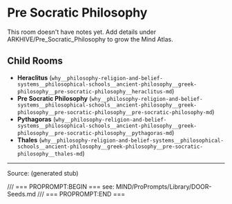 # Pre Socratic Philosophy

This room doesn't have notes yet. Add details under ARKHIVE/Pre_Socratic_Philosophy to grow the Mind Atlas.

## Child Rooms
- **Heraclitus** (`why__philosophy-religion-and-belief-systems__philosophical-schools__ancient-philosophy__greek-philosophy__pre-socratic-philosophy__heraclitus-md`)
- **Pre Socratic Philosophy** (`why__philosophy-religion-and-belief-systems__philosophical-schools__ancient-philosophy__greek-philosophy__pre-socratic-philosophy__pre-socratic-philosophy-md`)
- **Pythagoras** (`why__philosophy-religion-and-belief-systems__philosophical-schools__ancient-philosophy__greek-philosophy__pre-socratic-philosophy__pythagoras-md`)
- **Thales** (`why__philosophy-religion-and-belief-systems__philosophical-schools__ancient-philosophy__greek-philosophy__pre-socratic-philosophy__thales-md`)

---
Source: (generated stub)

/// === PROPROMPT:BEGIN ===
see: MIND/ProPrompts/Library/DOOR-Seeds.md
/// === PROPROMPT:END ===
